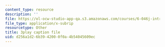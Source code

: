 ```yaml
---
content_type: resource
description: ''
file: https://ol-ocw-studio-app-qa.s3.amazonaws.com/courses/6-046j-introduction-to-algorithms-sma-5503-fall-2005/d256a1d26b3942000f0a4b54045609ec_whjt_N9uYFI.srt
file_type: application/x-subrip
resourcetype: Other
title: 3play caption file
uid: d256a1d2-6b39-4200-0f0a-4b54045609ec
---
```

